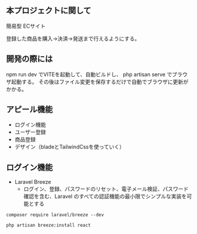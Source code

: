 ## 本プロジェクトに関して

簡易型 ECサイト

登録した商品を購入→決済→発送まで行えるようにする。
## 開発の際には
npm run dev でVITEを起動して、自動ビルドし、
php artisan serve でブラウザ起動する。
その後はファイル変更を保存するだけで自動でブラウザに更新がかかる。
## アピール機能
- ログイン機能
- ユーザー登録
- 商品登録
- デザイン（bladeとTailwindCssを使っていく）


## ログイン機能
- Laravel Breeze
  - ログイン、登録、パスワードのリセット、電子メール検証、パスワード確認を含む、Laravel のすべての認証機能の最小限でシンプルな実装を可能とする

```
composer require laravel/breeze --dev

php artisan breeze:install react
```
